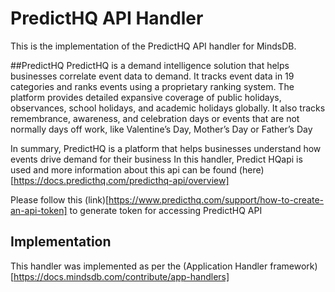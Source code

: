 # PredictHQ API Handler
This is the implementation of the PredictHQ API handler for MindsDB.

##PredictHQ 
PredictHQ is a demand intelligence solution that helps businesses correlate event data to demand. It tracks event data in 19 categories and ranks events using a proprietary ranking system. The platform provides detailed expansive coverage of public holidays, observances, school holidays, and academic holidays globally. It also tracks remembrance, awareness, and celebration days or events that are not normally days off work, like Valentine’s Day, Mother’s Day or Father’s Day

In summary, PredictHQ is a platform that helps businesses understand how events drive demand for their business
In this handler, Predict HQapi is used and more information about this api can be found (here)[https://docs.predicthq.com/predicthq-api/overview]

Please follow this (link)[https://www.predicthq.com/support/how-to-create-an-api-token] to generate token for accessing PredictHQ API
## Implementation
This handler was implemented as per the (Application Handler framework)[https://docs.mindsdb.com/contribute/app-handlers]
